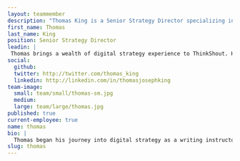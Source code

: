```yaml
---
layout: teammember
description: "Thomas King is a Senior Strategy Director specializing in digital engagement strategy at ThinkShout, a full service digital agency and B-Corp that specializes in nonprofit tech, digital strategy, website development, accessible design, and brand work."
first_name: Thomas
last_name: King
position: Senior Strategy Director
leadin: |
 Thomas brings a wealth of digital strategy experience to ThinkShout. He’s been a champion of open source technology in the Portland community for years and has worked with local and national organizations to help maximize their digital potential.
social:
  github:
  twitter: http://twitter.com/thomas_king
  linkedin: http://linkedin.com/in/thomasjosephking
team-image:
  small: team/small/thomas-sm.jpg
  medium:
  large: team/large/thomas.jpg
published: true
current-employee: true
name: thomas
bio: |
  Thomas began his journey into digital strategy as a writing instructor. In moving to Portland, he found himself drawn toward the tech community. He believes that both writing and technology share roots in communication and curiosity, which helped smooth his transition into the tech world. Since that shift, Thomas has worked with organizations such as Travel Portland, Arizona State University, and the Portland Timbers on a wide array of digital projects. When he’s not helping our clients achieve their strategic goals on the web, he’s dabbling in the restoration of old axe heads and cookware. We’ve also heard that he makes an absolutely foul liquor from walnuts, but no one in the office can confirm this since we’re all too scared to try it.
slug: thomas
---
```

